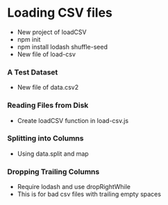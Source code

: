 # Loading CSV files

* New project of loadCSV
* npm init
* npm install lodash shuffle-seed
* New file of load-csv

### A Test Dataset
* New file of data.csv2

### Reading Files from Disk
* Create loadCSV function in load-csv.js

### Splitting into Columns
* Using data.split and map

### Dropping Trailing Columns
* Require lodash and use dropRightWhile
* This is for bad csv files with trailing empty spaces
